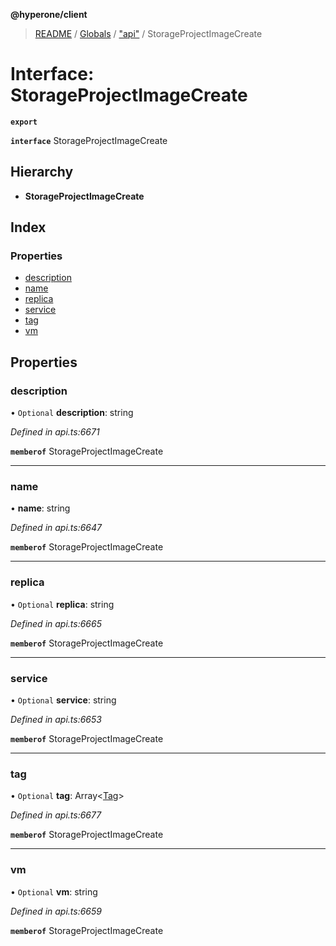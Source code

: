 **@hyperone/client**

> [README](../README.md) / [Globals](../globals.md) / ["api"](../modules/_api_.md) / StorageProjectImageCreate

# Interface: StorageProjectImageCreate

**`export`** 

**`interface`** StorageProjectImageCreate

## Hierarchy

* **StorageProjectImageCreate**

## Index

### Properties

* [description](_api_.storageprojectimagecreate.md#description)
* [name](_api_.storageprojectimagecreate.md#name)
* [replica](_api_.storageprojectimagecreate.md#replica)
* [service](_api_.storageprojectimagecreate.md#service)
* [tag](_api_.storageprojectimagecreate.md#tag)
* [vm](_api_.storageprojectimagecreate.md#vm)

## Properties

### description

• `Optional` **description**: string

*Defined in api.ts:6671*

**`memberof`** StorageProjectImageCreate

___

### name

•  **name**: string

*Defined in api.ts:6647*

**`memberof`** StorageProjectImageCreate

___

### replica

• `Optional` **replica**: string

*Defined in api.ts:6665*

**`memberof`** StorageProjectImageCreate

___

### service

• `Optional` **service**: string

*Defined in api.ts:6653*

**`memberof`** StorageProjectImageCreate

___

### tag

• `Optional` **tag**: Array\<[Tag](_api_.tag.md)>

*Defined in api.ts:6677*

**`memberof`** StorageProjectImageCreate

___

### vm

• `Optional` **vm**: string

*Defined in api.ts:6659*

**`memberof`** StorageProjectImageCreate
